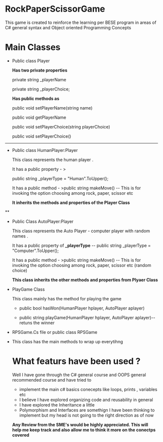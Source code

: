 # RockPaperScissorGame
This game is created to reinforce the learning per BESE program in areas of C# general syntax  and Object oriented Programming Concepts 

# Main Classes 
- Public class  Player

    **Has two private properties**

     private  string _playerName

     private string _playerChoice;

    **Has public methods as** 

     public  void setPlayerName(string name)

     public  void getPlayerName

     public void setPlayerChoice(string playerChoice)

     public void setPlayerChoice()

 ***
 - Public class  HumanPlayer:Player
 
    This class represents the human player .
    
    It has a public property - > 
    
    public string _playerType = "Human".ToUpper();

    It has a public method - >public string makeMove() -- This is for invoking the option choosing among rock, paper, scissor etc 
    
   **It inherits the methods and properties of the Player Class**
 
 **
  
 - Public Class AutoPlayer:Player
 
     This class represents the Auto Player - computer player with random names  . 
     
     It has a public  property of **_playerType** -- public string _playerType = "Computer".ToUpper();
     
     It has a public method - >public string makeMove() -- This is for invoking the option choosing among rock, paper, scissor etc (random choice) 
     
     **This class inherits the other methods and properties from **Plyaer** Class**
 
 
 - PlayGame Class 
 
     This class mainly has the method for playing the game 
     
     - public bool hasWon(HumanPlayer hplayer, AutoPlayer aplayer)
     
     - public string playGame(HumanPlayer hplayer, AutoPlayer aplayer)--retuns the winner 
     
     
 
 - RPSGame.Cs file or public class RPSGame
 - 
    This class has the main methods to wrap up everytihng 
    
    
    # What featurs have been used ? 
    
    Well I have gone through the C# general course and OOPS general recommended course  and have tried to 
    - implement the main c# basics conecepts like loops, prints , variables etc 
    - I believe I have explored organizing code and reusability in general 
    - I have explored the Inheritance a little 
    - Polymorphism and Interfaces are somethign I have been thinking to implement but my head is not going to the right direction as of now 
    
    **Any Review from the SME's would be highly appreciated. This will help me keep track and also allow me to think it more on the conectps covered**
    
    

